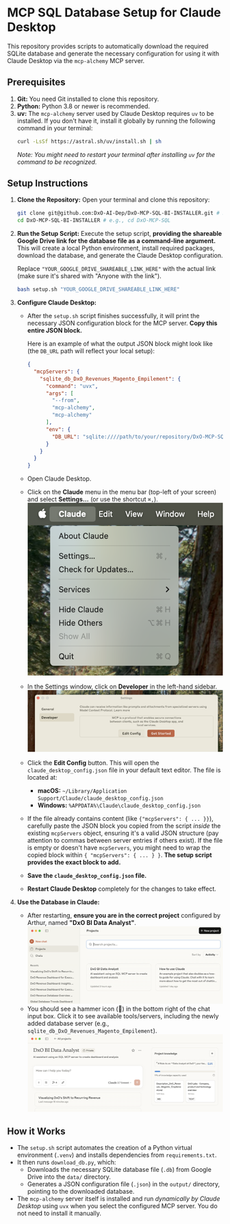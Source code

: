 # MCP SQL Database Setup for Claude Desktop

This repository provides scripts to automatically download the required SQLite database and generate the necessary configuration for using it with Claude Desktop via the `mcp-alchemy` MCP server.

## Prerequisites

1.  **Git:** You need Git installed to clone this repository.
2.  **Python:** Python 3.8 or newer is recommended.
3.  **uv:** The `mcp-alchemy` server used by Claude Desktop requires `uv` to be installed. If you don't have it, install it globally by running the following command in your terminal:
    ```bash
    curl -LsSf https://astral.sh/uv/install.sh | sh
    ```
    *Note: You might need to restart your terminal after installing `uv` for the command to be recognized.*

## Setup Instructions

1.  **Clone the Repository:**
    Open your terminal and clone this repository:
    ```bash
    git clone git@github.com:DxO-AI-Dep/DxO-MCP-SQL-BI-INSTALLER.git # Replace with the actual URL
    cd DxO-MCP-SQL-BI-INSTALLER # e.g., cd DxO-MCP-SQL
    ```

2.  **Run the Setup Script:**
    Execute the setup script, **providing the shareable Google Drive link for the database file as a command-line argument.** This will create a local Python environment, install required packages, download the database, and generate the Claude Desktop configuration.

    Replace `"YOUR_GOOGLE_DRIVE_SHAREABLE_LINK_HERE"` with the actual link (make sure it's shared with "Anyone with the link").

    ```bash
    bash setup.sh "YOUR_GOOGLE_DRIVE_SHAREABLE_LINK_HERE"
    ```

3.  **Configure Claude Desktop:**
    *   After the `setup.sh` script finishes successfully, it will print the necessary JSON configuration block for the MCP server. **Copy this entire JSON block.**

        Here is an example of what the output JSON block might look like (the `DB_URL` path will reflect your local setup):

        ```json
        {
          "mcpServers": {
            "sqlite_db_DxO_Revenues_Magento_Empilement": {
              "command": "uvx",
              "args": [
                "--from",
                "mcp-alchemy",
                "mcp-alchemy"
              ],
              "env": {
                "DB_URL": "sqlite:////path/to/your/repository/DxO-MCP-SQL-BI-INSTALLER/data/DxO_Revenues_Magento_Empilement.db"
              }
            }
          }
        }
        ```

    *   Open Claude Desktop.
    *   Click on the **Claude** menu in the menu bar (top-left of your screen) and select **Settings...** (or use the shortcut `⌘,`).
        ![Claude Menu](images/quickstart-menu.png)
    *   In the Settings window, click on **Developer** in the left-hand sidebar.
        ![Developer Settings](images/quickstart-developer.png)
    *   Click the **Edit Config** button. This will open the `claude_desktop_config.json` file in your default text editor. The file is located at:
        *   **macOS:** `~/Library/Application Support/Claude/claude_desktop_config.json`
        *   **Windows:** `%APPDATA%\Claude\claude_desktop_config.json`
    *   If the file already contains content (like `{"mcpServers": { ... }}`), carefully paste the JSON block you copied from the script *inside* the existing `mcpServers` object, ensuring it's a valid JSON structure (pay attention to commas between server entries if others exist). If the file is empty or doesn't have `mcpServers`, you might need to wrap the copied block within `{ "mcpServers": { ... } }`. **The setup script provides the exact block to add.**
    *   **Save the `claude_desktop_config.json` file.**
    *   **Restart Claude Desktop** completely for the changes to take effect.

4.  **Use the Database in Claude:**
    *   After restarting, **ensure you are in the correct project** configured by Arthur, named **"DxO BI Data Analyst"**.
        ![Select Project](images/project_bi.png)
    *   You should see a hammer icon (🔨) in the bottom right of the chat input box. Click it to see available tools/servers, including the newly added database server (e.g., `sqlite_db_DxO_Revenues_Magento_Empilement`).
        ![MCP Enabled](images/mcp-enabled-project.png)

## How it Works

*   The `setup.sh` script automates the creation of a Python virtual environment (`.venv`) and installs dependencies from `requirements.txt`.
*   It then runs `download_db.py`, which:
    *   Downloads the necessary SQLite database file (`.db`) from Google Drive into the `data/` directory.
    *   Generates a JSON configuration file (`.json`) in the `output/` directory, pointing to the downloaded database.
*   The `mcp-alchemy` server itself is installed and run *dynamically by Claude Desktop* using `uvx` when you select the configured MCP server. You do not need to install it manually. 